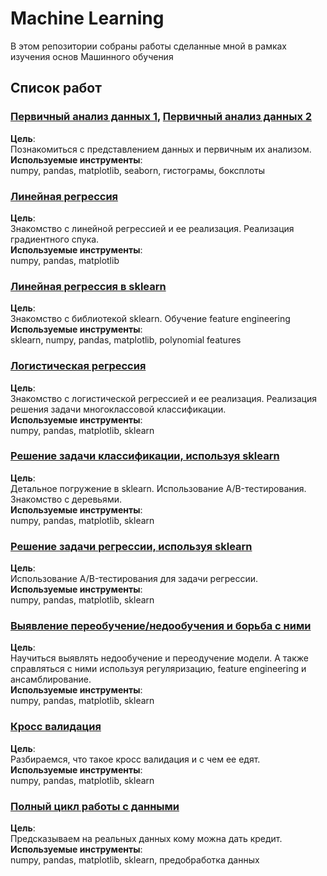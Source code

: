 # Machine Learning 
В этом репозитории собраны работы сделанные мной в рамках изучения основ Машинного обучения 

## Список работ
### [Первичный анализ данных 1](https://github.com/0neF0rA11/MachineLearning/blob/main/01_Введение_в_ML.ipynb), [Первичный анализ данных 2](https://github.com/0neF0rA11/MachineLearning/blob/main/02_Введение_в_ML_2.ipynb)  
**Цель**:  
Познакомиться c представлением данных и первичным их анализом.   
**Используемые инструменты**:  
numpy, pandas, matplotlib, seaborn, гистограмы, боксплоты
  
### [Линейная регрессия](https://github.com/0neF0rA11/MachineLearning/blob/main/03_Реализация_Линейной_Регрессии.ipynb)
**Цель**:  
Знакомство с линейной регрессией и ее реализация. Реализация градиентного спука.  
**Используемые инструменты**:  
numpy, pandas, matplotlib
  
### [Линейная регрессия в sklearn](https://github.com/0neF0rA11/MachineLearning/blob/main/04_Sklearn_%26_LinearRegression.ipynb)
**Цель**:  
Знакомство с библиотекой sklearn. Обучение feature engineering  
**Используемые инструменты**:  
sklearn, numpy, pandas, matplotlib, polynomial features
  
### [Логистическая регрессия](https://github.com/0neF0rA11/MachineLearning/blob/main/05_Реализация_Logistic_Regression.ipynb)
**Цель**:  
Знакомство с логистической регрессией и ее реализация. Реализация решения задачи многоклассовой классификации.   
**Используемые инструменты**:  
numpy, pandas, matplotlib, sklearn
  
### [Решение задачи классификации, используя sklearn](https://github.com/0neF0rA11/MachineLearning/blob/main/06_Classification_Models.ipynb)
**Цель**:  
Детальное погружение в sklearn. Использование A/B-тестирования. Знакомство с деревьями.  
**Используемые инструменты**:  
numpy, pandas, matplotlib, sklearn
  
### [Решение задачи регрессии, используя sklearn](https://github.com/0neF0rA11/MachineLearning/blob/main/07_Regression_Models.ipynb)
**Цель**:  
Использование A/B-тестирования для задачи регрессии.  
**Используемые инструменты**:  
numpy, pandas, matplotlib, sklearn

### [Выявление переобучение/недообучения и борьба с ними](https://github.com/0neF0rA11/MachineLearning/blob/main/08_Overtraining_Undertraining.ipynb)
**Цель**:  
Научиться выявлять недообучение и переодучение модели. А также справляться с ними используя регуляризацию,  feature engineering и ансамблирование.   
**Используемые инструменты**:  
numpy, pandas, matplotlib, sklearn

### [Кросс валидация](https://github.com/0neF0rA11/MachineLearning/blob/main/09_Cross_validation.ipynb)
**Цель**:  
Разбираемся, что такое кросс валидация и с чем ее едят.  
**Используемые инструменты**:  
numpy, pandas, matplotlib, sklearn

### [Полный цикл работы с данными](https://github.com/0neF0rA11/MachineLearning/blob/main/10_German_Credit.ipynb)  
**Цель**:  
Предсказываем на реальных данных кому можна дать кредит. 
**Используемые инструменты**:  
numpy, pandas, matplotlib, sklearn, предобработка данных
